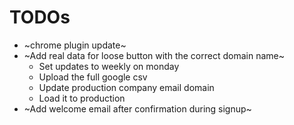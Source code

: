 # TODOs

- ~chrome plugin update~
- ~Add real data for loose button with the correct domain name~
  - Set updates to weekly on monday
  - Upload the full google csv
  - Update production company email domain
  - Load it to production
- ~Add welcome email after confirmation during signup~
